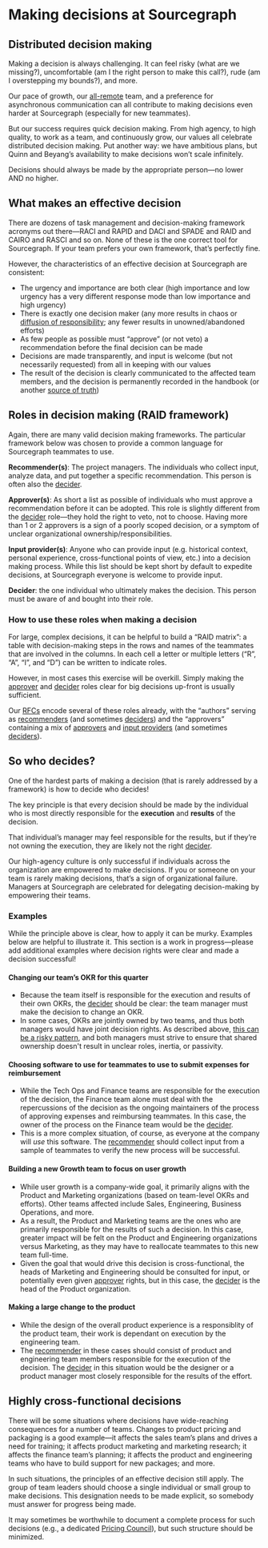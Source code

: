 # Making decisions at Sourcegraph

## Distributed decision making

Making a decision is always challenging. It can feel risky (what are we missing?), uncomfortable (am I the right person to make this call?), rude (am I overstepping my bounds?), and more.

Our pace of growth, our [all-remote](../company/remote/index.md) team, and a preference for asynchronous communication can all contribute to making decisions even harder at Sourcegraph (especially for new teammates).

But our success requires quick decision making. From high agency, to high quality, to work as a team, and continuously grow, our values all celebrate distributed decision making. Put another way: we have ambitious plans, but Quinn and Beyang’s availability to make decisions won’t scale infinitely.

Decisions should always be made by the appropriate person—no lower AND no higher.

## What makes an effective decision

There are dozens of task management and decision-making framework acronyms out there—RACI and RAPID and DACI and SPADE and RAID and CAIRO and RASCI and so on. None of these is the one correct tool for Sourcegraph. If your team prefers your own framework, that’s perfectly fine.

However, the characteristics of an effective decision at Sourcegraph are consistent:

- The urgency and importance are both clear (high importance and low urgency has a very different response mode than low importance and high urgency)
- There is exactly one decision maker (any more results in chaos or [diffusion of responsibility](https://en.wikipedia.org/wiki/Diffusion_of_responsibility); any fewer results in unowned/abandoned efforts)
- As few people as possible must “approve” (or not veto) a recommendation before the final decision can be made
- Decisions are made transparently, and input is welcome (but not necessarily requested) from all in keeping with our values
- The result of the decision is clearly communicated to the affected team members, and the decision is permanently recorded in the handbook (or another [source of truth](index.md#sources-of-truth))

## Roles in decision making (RAID framework)

Again, there are many valid decision making frameworks. The particular framework below was chosen to provide a common language for Sourcegraph teammates to use.

<a name="recommenders"></a>**Recommender(s)**: The project managers. The individuals who collect input, analyze data, and put together a specific recommendation. This person is often also the [decider](#decider).

<a name="approvers"></a>**Approver(s)**: As short a list as possible of individuals who must approve a recommendation before it can be adopted. This role is slightly different from the [decider](#decider) role—they hold the right to veto, not to choose. Having more than 1 or 2 approvers is a sign of a poorly scoped decision, or a symptom of unclear organizational ownership/responsibilities.

<a name="inputs"></a>**Input provider(s)**: Anyone who can provide input (e.g. historical context, personal experience, cross-functional points of view, etc.) into a decision making process. While this list should be kept short by default to expedite decisions, at Sourcegraph everyone is welcome to provide input.

<a name="decider"></a>**Decider**: the one individual who ultimately makes the decision. This person must be aware of and bought into their role.

### How to use these roles when making a decision

For large, complex decisions, it can be helpful to build a “RAID matrix”: a table with decision-making steps in the rows and names of the teammates that are involved in the columns. In each cell a letter or multiple letters (“R”, “A”, “I”, and “D”) can be written to indicate roles.

However, in most cases this exercise will be overkill. Simply making the [approver](#approvers) and [decider](#decider) roles clear for big decisions up-front is usually sufficient.

Our [RFCs](rfcs/index.md) encode several of these roles already, with the “authors” serving as [recommenders](#recommenders) (and sometimes [deciders](#decider)) and the “approvers” containing a mix of [approvers](#approvers) and [input providers](#inputs) (and sometimes [deciders](#decider)).

## So who decides?

One of the hardest parts of making a decision (that is rarely addressed by a framework) is how to decide who decides!

The key principle is that every decision should be made by the individual who is most directly responsible for the **execution** and **results** of the decision.

That individual’s manager may feel responsible for the results, but if they’re not owning the execution, they are likely not the right [decider](#decider).

Our high-agency culture is only successful if individuals across the organization are empowered to make decisions. If you or someone on your team is rarely making decisions, that’s a sign of organizational failure. Managers at Sourcegraph are celebrated for delegating decision-making by empowering their teams.

### Examples

While the principle above is clear, how to apply it can be murky. Examples below are helpful to illustrate it. This section is a work in progress—please add additional examples where decision rights were clear and made a decision successful!

#### Changing our team’s OKR for this quarter

- Because the team itself is responsible for the execution and results of their own OKRs, the [decider](#decider) should be clear: the team manager must make the decision to change an OKR.
- In some cases, OKRs are jointly owned by two teams, and thus both managers would have joint decision rights. As described above, [this can be a risky pattern](#what-makes-an-effective-decision), and both managers must strive to ensure that shared ownership doesn't result in unclear roles, inertia, or passivity.

#### Choosing software to use for teammates to use to submit expenses for reimbursement

- While the Tech Ops and Finance teams are responsible for the execution of the decision, the Finance team alone must deal with the repercussions of the decision as the ongoing maintainers of the process of approving expenses and reimbursing teammates. In this case, the owner of the process on the Finance team would be the [decider](#decider).
- This is a more complex situation, of course, as everyone at the company will _use_ this software. The [recommender](#recommenders) should collect input from a sample of teammates to verify the new process will be successful.

#### Building a new Growth team to focus on user growth

- While user growth is a company-wide goal, it primarily aligns with the Product and Marketing organizations (based on team-level OKRs and efforts). Other teams affected include Sales, Engineering, Business Operations, and more.
- As a result, the Product and Marketing teams are the ones who are primarily responsible for the results of such a decision. In this case, greater impact will be felt on the Product and Engineering organizations versus Marketing, as they may have to reallocate teammates to this new team full-time.
- Given the goal that would drive this decision is cross-functional, the heads of Marketing and Engineering should be consulted for input, or potentially even given [approver](#approvers) rights, but in this case, the [decider](#decider) is the head of the Product organization.

#### Making a large change to the product

- While the design of the overall product experience is a responsiblity of the product team, their work is dependant on execution by the engineering team.
- The [recommender](#recommenders) in these cases should consist of product and engineering team members responsible for the execution of the decision. The [decider](#decider) in this situation would be the designer or a product manager most closely responsible for the results of the effort.

## Highly cross-functional decisions

There will be some situations where decisions have wide-reaching consequences for a number of teams. Changes to product pricing and packaging is a good example—it affects the sales team’s plans and drives a need for training; it affects product marketing and marketing research; it affects the finance team’s planning; it affects the product and engineering teams who have to build support for new packages; and more.

In such situations, the principles of an effective decision still apply. The group of team leaders should choose a single individual or small group to make decisions. This designation needs to be made explicit, so somebody must answer for progress being made.

It may sometimes be worthwhile to document a complete process for such decisions (e.g., a dedicated [Pricing Council](https://docs.google.com/document/d/1p-UswkBx0aGsNtg7FF0-G2OiWyr7vRidOO6xWPuXYqE/edit#heading=h.trqab8y0kufp)), but such structure should be minimized.
